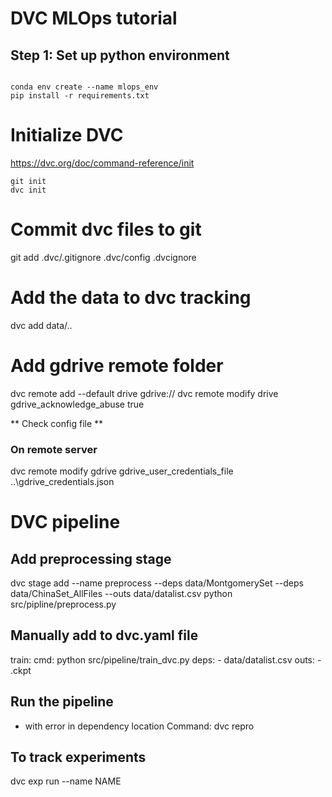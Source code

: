 # DVC MLOps tutorial

## Step 1: Set up python environment

```

conda env create --name mlops_env
pip install -r requirements.txt

```

# Initialize DVC

https://dvc.org/doc/command-reference/init

```
git init
dvc init

```

# Commit dvc files to git

git add 
.dvc/.gitignore
.dvc/config
.dvcignore

# Add the data to dvc tracking
dvc add data/..

# Add gdrive remote folder
dvc remote add --default drive gdrive://<Folder ID>
dvc remote modify drive gdrive_acknowledge_abuse true

** Check config file ** 
### On remote server
dvc remote modify gdrive gdrive_user_credentials_file ..\gdrive_credentials.json

# DVC pipeline

## Add preprocessing stage

dvc stage add --name preprocess --deps data/MontgomerySet --deps data/ChinaSet_AllFiles --outs data/datalist.csv python src/pipline/preprocess.py

## Manually add to dvc.yaml file
  train:
    cmd: python src/pipeline/train_dvc.py
    deps:
    - data/datalist.csv
    outs:
    - .ckpt

## Run the pipeline
 - with error in dependency location
  Command: dvc repro

## To track experiments

dvc exp run --name NAME

